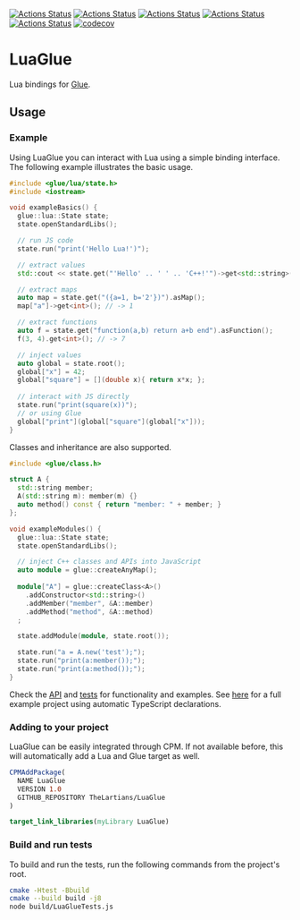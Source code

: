 [![Actions Status](https://github.com/TheLartians/LuaGlue/workflows/MacOS/badge.svg)](https://github.com/TheLartians/LuaGlue/actions)
[![Actions Status](https://github.com/TheLartians/LuaGlue/workflows/Windows/badge.svg)](https://github.com/TheLartians/LuaGlue/actions)
[![Actions Status](https://github.com/TheLartians/LuaGlue/workflows/Ubuntu/badge.svg)](https://github.com/TheLartians/LuaGlue/actions)
[![Actions Status](https://github.com/TheLartians/LuaGlue/workflows/Style/badge.svg)](https://github.com/TheLartians/LuaGlue/actions)
[![Actions Status](https://github.com/TheLartians/LuaGlue/workflows/Install/badge.svg)](https://github.com/TheLartians/LuaGlue/actions)
[![codecov](https://codecov.io/gh/TheLartians/LuaGlue/branch/master/graph/badge.svg)](https://codecov.io/gh/TheLartians/LuaGlue)

# LuaGlue

Lua bindings for [Glue](https://github.com/TheLartians/Glue).

## Usage

### Example

Using LuaGlue you can interact with Lua using a simple binding interface.
The following example illustrates the basic usage.

```cpp
#include <glue/lua/state.h>
#include <iostream>

void exampleBasics() {
  glue::lua::State state;
  state.openStandardLibs();

  // run JS code
  state.run("print('Hello Lua!')");

  // extract values
  std::cout << state.get("'Hello' .. ' ' .. 'C++!'")->get<std::string>() << std::endl;

  // extract maps
  auto map = state.get("({a=1, b='2'})").asMap();
  map["a"]->get<int>(); // -> 1

  // extract functions
  auto f = state.get("function(a,b) return a+b end").asFunction();
  f(3, 4).get<int>(); // -> 7

  // inject values
  auto global = state.root();
  global["x"] = 42;
  global["square"] = [](double x){ return x*x; };
  
  // interact with JS directly
  state.run("print(square(x))");
  // or using Glue
  global["print"](global["square"](global["x"]));
}
```

Classes and inheritance are also supported.

```cpp
#include <glue/class.h>

struct A {
  std::string member;
  A(std::string m): member(m) {}
  auto method() const { return "member: " + member; }
};

void exampleModules() {
  glue::lua::State state;
  state.openStandardLibs();

  // inject C++ classes and APIs into JavaScript
  auto module = glue::createAnyMap();
  
  module["A"] = glue::createClass<A>()
    .addConstructor<std::string>()
    .addMember("member", &A::member)
    .addMethod("method", &A::method)
  ;

  state.addModule(module, state.root());

  state.run("a = A.new('test');");
  state.run("print(a:member());");
  state.run("print(a:method());");
}
```

Check the [API](include/glue/emscripten/state.h) and [tests](test/source/state.cpp) for functionality and examples.
See [here](https://github.com/TheLartians/TypeScriptXX) for a full example project using automatic TypeScript declarations.

### Adding to your project

LuaGlue can be easily integrated through CPM.
If not available before, this will automatically add a Lua and Glue target as well.

```cmake
CPMAddPackage(
  NAME LuaGlue
  VERSION 1.0
  GITHUB_REPOSITORY TheLartians/LuaGlue
)

target_link_libraries(myLibrary LuaGlue)
```

### Build and run tests

To build and run the tests, run the following commands from the project's root.

```bash
cmake -Htest -Bbuild
cmake --build build -j8
node build/LuaGlueTests.js
```

